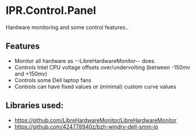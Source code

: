 # IPR.Control.Panel
Hardware monitoring and some control features..

## Features
* Monitor all hardware as --LibreHardwareMonitor-- does. 
* Controls Intel CPU voltage offsets over/undervolting (between -150mv and +150mv)
* Controls some Dell laptop fans
* Controls can have fixed values or (minimal) custom curve values  


## Libraries used:
* https://github.com/LibreHardwareMonitor/LibreHardwareMonitor
* https://github.com/424778940z/bzh-windrv-dell-smm-io
